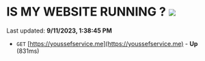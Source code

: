 # IS MY WEBSITE RUNNING ? [![](https://img.shields.io/static/v1?label=Sponsor&message=%E2%9D%A4&logo=GitHub&color=%23fe8e86)](https://github.com/sponsors/<username>)

Last updated: **9/11/2023, 1:38:45 PM**

- `GET` [https://youssefservice.me](https://youssefservice.me) - **Up** (831ms)
